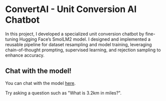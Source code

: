 # ConvertAI - Unit Conversion AI Chatbot

In this project, I developed a specialized unit conversion chatbot by fine-tuning Hugging Face’s SmolLM2 model. I designed and implemented a reusable pipeline for dataset resampling and model training, leveraging chain-of-thought prompting, supervised learning, and rejection sampling to enhance accuracy.

## Chat with the model!

You can chat with the model [here](https://github.com/ryanxshah/self-driving-car/tree/main/videos).

Try asking a question such as "What is 3.2km in miles?".
